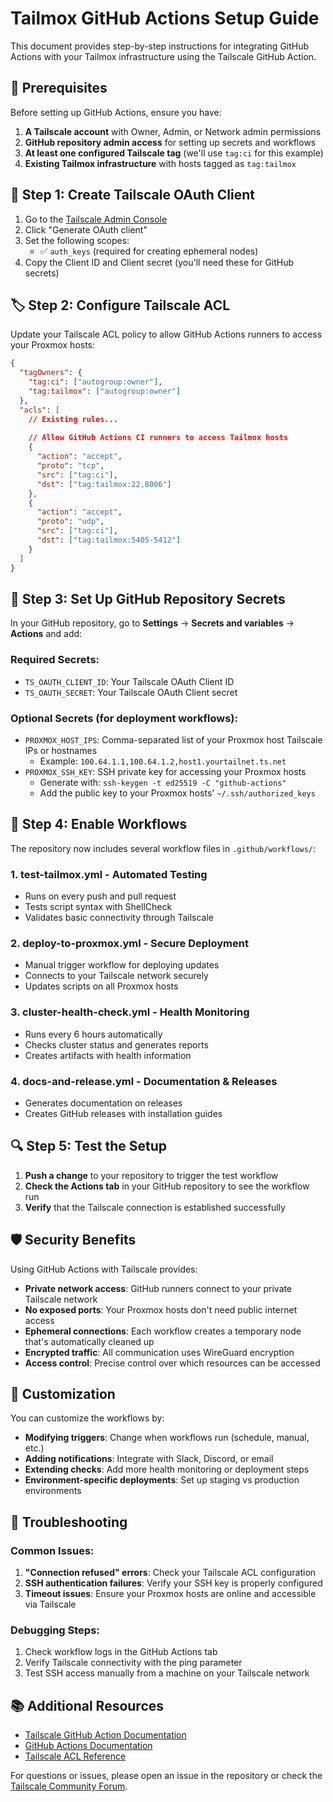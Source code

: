 # Tailmox GitHub Actions Setup Guide

This document provides step-by-step instructions for integrating GitHub Actions with your Tailmox infrastructure using the Tailscale GitHub Action.

## 🔧 Prerequisites

Before setting up GitHub Actions, ensure you have:

1. **A Tailscale account** with Owner, Admin, or Network admin permissions
2. **GitHub repository admin access** for setting up secrets and workflows
3. **At least one configured Tailscale tag** (we'll use `tag:ci` for this example)
4. **Existing Tailmox infrastructure** with hosts tagged as `tag:tailmox`

## 🔐 Step 1: Create Tailscale OAuth Client

1. Go to the [Tailscale Admin Console](https://login.tailscale.com/admin/settings/oauth)
2. Click "Generate OAuth client"
3. Set the following scopes:
   - ✅ `auth_keys` (required for creating ephemeral nodes)
4. Copy the Client ID and Client secret (you'll need these for GitHub secrets)

## 🏷️ Step 2: Configure Tailscale ACL

Update your Tailscale ACL policy to allow GitHub Actions runners to access your Proxmox hosts:

```json
{
  "tagOwners": {
    "tag:ci": ["autogroup:owner"],
    "tag:tailmox": ["autogroup:owner"]
  },
  "acls": [
    // Existing rules...
    
    // Allow GitHub Actions CI runners to access Tailmox hosts
    {
      "action": "accept",
      "proto": "tcp",
      "src": ["tag:ci"],
      "dst": ["tag:tailmox:22,8006"]
    },
    {
      "action": "accept", 
      "proto": "udp",
      "src": ["tag:ci"],
      "dst": ["tag:tailmox:5405-5412"]
    }
  ]
}
```

## 🔑 Step 3: Set Up GitHub Repository Secrets

In your GitHub repository, go to **Settings** → **Secrets and variables** → **Actions** and add:

### Required Secrets:
- `TS_OAUTH_CLIENT_ID`: Your Tailscale OAuth Client ID
- `TS_OAUTH_SECRET`: Your Tailscale OAuth Client secret

### Optional Secrets (for deployment workflows):
- `PROXMOX_HOST_IPS`: Comma-separated list of your Proxmox host Tailscale IPs or hostnames
  - Example: `100.64.1.1,100.64.1.2,host1.yourtailnet.ts.net`
- `PROXMOX_SSH_KEY`: SSH private key for accessing your Proxmox hosts
  - Generate with: `ssh-keygen -t ed25519 -C "github-actions"`
  - Add the public key to your Proxmox hosts' `~/.ssh/authorized_keys`

## 🚀 Step 4: Enable Workflows

The repository now includes several workflow files in `.github/workflows/`:

### 1. **test-tailmox.yml** - Automated Testing
- Runs on every push and pull request
- Tests script syntax with ShellCheck
- Validates basic connectivity through Tailscale

### 2. **deploy-to-proxmox.yml** - Secure Deployment
- Manual trigger workflow for deploying updates
- Connects to your Tailscale network securely
- Updates scripts on all Proxmox hosts

### 3. **cluster-health-check.yml** - Health Monitoring  
- Runs every 6 hours automatically
- Checks cluster status and generates reports
- Creates artifacts with health information

### 4. **docs-and-release.yml** - Documentation & Releases
- Generates documentation on releases
- Creates GitHub releases with installation guides

## 🔍 Step 5: Test the Setup

1. **Push a change** to your repository to trigger the test workflow
2. **Check the Actions tab** in your GitHub repository to see the workflow run
3. **Verify** that the Tailscale connection is established successfully

## 🛡️ Security Benefits

Using GitHub Actions with Tailscale provides:

- **Private network access**: GitHub runners connect to your private Tailscale network
- **No exposed ports**: Your Proxmox hosts don't need public internet access
- **Ephemeral connections**: Each workflow creates a temporary node that's automatically cleaned up
- **Encrypted traffic**: All communication uses WireGuard encryption
- **Access control**: Precise control over which resources can be accessed

## 📝 Customization

You can customize the workflows by:

- **Modifying triggers**: Change when workflows run (schedule, manual, etc.)
- **Adding notifications**: Integrate with Slack, Discord, or email
- **Extending checks**: Add more health monitoring or deployment steps
- **Environment-specific deployments**: Set up staging vs production environments

## 🔧 Troubleshooting

### Common Issues:

1. **"Connection refused" errors**: Check your Tailscale ACL configuration
2. **SSH authentication failures**: Verify your SSH key is properly configured
3. **Timeout issues**: Ensure your Proxmox hosts are online and accessible via Tailscale

### Debugging Steps:

1. Check workflow logs in the GitHub Actions tab
2. Verify Tailscale connectivity with the ping parameter
3. Test SSH access manually from a machine on your Tailscale network

## 📚 Additional Resources

- [Tailscale GitHub Action Documentation](https://tailscale.com/kb/1276/tailscale-github-action)
- [GitHub Actions Documentation](https://docs.github.com/en/actions)
- [Tailscale ACL Reference](https://tailscale.com/kb/1337/policy-syntax)

For questions or issues, please open an issue in the repository or check the [Tailscale Community Forum](https://forum.tailscale.com/).